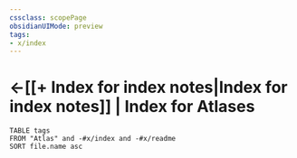 ```yaml
---
cssclass: scopePage
obsidianUIMode: preview
tags:
- x/index
---
```


# <-[[+ Index for index notes|Index for index notes]] | Index for Atlases

```dataview
TABLE tags
FROM "Atlas" and -#x/index and -#x/readme
SORT file.name asc
```